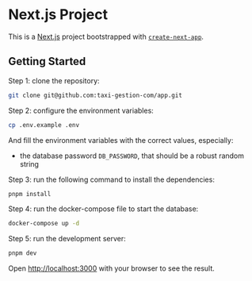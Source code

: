 # Next.js Project

This is a [Next.js](https://nextjs.org) project bootstrapped with [`create-next-app`](https://nextjs.org/docs/app/api-reference/cli/create-next-app).

## Getting Started

Step 1: clone the repository:

```bash
git clone git@github.com:taxi-gestion-com/app.git
```

Step 2: configure the environment variables:

```bash
cp .env.example .env
```

And fill the environment variables with the correct values, especially:

- the database password `DB_PASSWORD`, that should be a robust random string

Step 3: run the following command to install the dependencies:

```bash
pnpm install
```

Step 4: run the docker-compose file to start the database:

```bash
docker-compose up -d
```

Step 5: run the development server:

```bash
pnpm dev
```

Open [http://localhost:3000](http://localhost:3000) with your browser to see the result.
